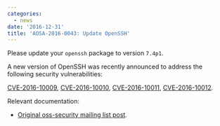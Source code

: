 ```yaml
---
categories:
  - news
date: '2016-12-31'
title: 'AOSA-2016-0043: Update OpenSSH'
---
```



Please update your `openssh` package to version `7.4p1`.

A new version of OpenSSH was recently announced to address the following security vulnerabilities:

[CVE-2016-10009](https://cve.mitre.org/cgi-bin/cvename.cgi?name=CVE-2016-10009), [CVE-2016-10010](https://cve.mitre.org/cgi-bin/cvename.cgi?name=CVE-2016-10010), [CVE-2016-10011](https://cve.mitre.org/cgi-bin/cvename.cgi?name=CVE-2016-10011), [CVE-2016-10012](https://cve.mitre.org/cgi-bin/cvename.cgi?name=CVE-2016-10012).

Relevant documentation:

- [Original oss-security mailing list post](http://seclists.org/oss-sec/2016/q4/708).